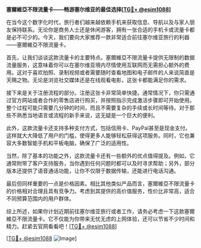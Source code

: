 **塞爾維亞不限流量卡——畅游塞尔维亚的最佳选择[[TG💪+ @esim1088](https://t.me/s/esim1088)]**

在当今这个数字化时代，旅行者们越来越依赖手机来获取信息、导航以及与家人朋友保持联系。无论你是商务人士还是休闲游客，拥有一张合适的手机卡或流量卡都是必不可少的。今天，我们要向大家推荐一款非常适合前往塞尔维亚旅行的利器——塞爾維亞不限流量卡。

首先，让我们谈谈这款流量卡的主要特点。塞爾維亞不限流量卡提供无限制的数据流量服务，这意味着你可以在塞尔维亚境内尽情使用互联网而无需担心额外的费用。这对于喜欢拍照、录制视频或者需要随时查看地图和电子邮件的人来说简直是天赐之物。无论是浏览社交媒体还是在线观看电影，这张卡都能满足你的需求。

接下来是关于注册流程的部分。注册这张卡非常简单快捷。通常情况下，你只需通过官方网站或者合作的零售店进行购买，并按照指示完成激活步骤即可开始使用。整个过程可能只需要几分钟的时间，而且不需要复杂的手续或长时间等待。对于那些不熟悉当地语言或流程的新手来说，这无疑是一个巨大的便利。

此外，这款流量卡还支持多种支付方式，包括信用卡、PayPal甚至是现金支付。这样就大大降低了用户的门槛，使得更多人能够轻松获得这项服务。同时，它也兼容大多数智能手机和平板电脑，确保了广泛的适用性。

当然，除了基本的功能之外，这款流量卡还有一些额外的优点值得提及。例如，它通常附带了客户支持服务，当你遇到任何问题时都可以及时寻求帮助；另外，部分版本还提供了语音通话功能，让你不仅限于数据传输，还能进行电话沟通。

最后但同样重要的一点是价格因素。相比其他类似产品而言，塞爾維亞不限流量卡的价格相对合理且具有竞争力。考虑到其提供的高价值服务，性价比非常高，适合不同预算范围内的用户群体。

综上所述，如果你计划近期前往塞尔维亚旅行或者工作，请务必考虑一下这款塞爾維亞不限流量卡。它不仅能为你带来无忧无虑的上网体验，还可以节省不少时间和精力。赶紧去官网看看吧！[[TG💪+ @esim1088](https://t.me/s/esim1088)]

[[TG💪+ @esim1088](https://t.me/s/esim1088) ![Image](https://i.postimg.cc/4NQfJmqS/Snipaste-2025-05-13-00-14-12.png)]
